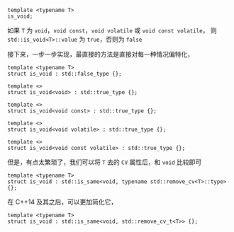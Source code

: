 
```
template <typename T>
is_void;
```

如果 `T` 为 `void`，`void const`，`void volatile` 或 `void const volatile`，
则 `std::is_void<T>::value` 为 `true`，否则为 `false`

接下来，一步一步实现，最直接的方法是直接对每一种情况偏特化，

```
template <typename T>
struct is_void : std::false_type {};

template <>
struct is_void<void> : std::true_type {};

template <>
struct is_void<void const> : std::true_type {};

template <>
struct is_void<void volatile> : std::true_type {};

template <>
struct is_void<void const volatile> : std::true_type {};
```

但是，有点太繁琐了，我们可以将 `T` 去的 `CV` 属性后，和 `void` 比较即可

```
template <typename T>
struct is_void : std::is_same<void, typename std::remove_cv<T>::type> {};
```

在 C++14 及其之后，可以更加简化它，

```
template <typename T>
struct is_void : std::is_same<void, std::remove_cv_t<T>> {};
```

